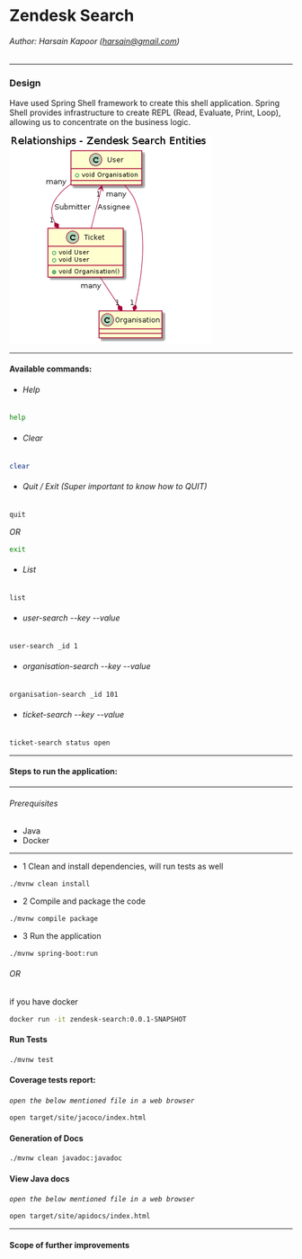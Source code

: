 # Zendesk Search

###### Author: Harsain Kapoor (harsain@gmail.com)

---
### Design

Have used Spring Shell framework to create this shell application.
Spring Shell provides infrastructure to create REPL (Read, Evaluate, Print, Loop), allowing us to concentrate on the business logic.

![Relationships](relations.png)

___

#### Available commands:

- ###### Help
````bash
help
````

- ###### Clear
````bash
clear
````

- ###### Quit / Exit (Super important to know how to QUIT)
````bash
quit
````
_OR_
```bash
exit
```

- ###### List
````bash
list
````

- ###### user-search --key --value
````bash
user-search _id 1
````

- ###### organisation-search --key --value
````bash
organisation-search _id 101
````

- ###### ticket-search --key --value
````bash
ticket-search status open
````




----
#### Steps to run the application:
___
###### _Prerequisites_
- Java
- Docker
---

- 1 Clean and install dependencies, will run tests as well
```bash
./mvnw clean install
```

- 2 Compile and package the code
```bash
./mvnw compile package
```

- 3 Run the application
```bash
./mvnw spring-boot:run
``` 
###### _OR_
if you have docker
```bash
docker run -it zendesk-search:0.0.1-SNAPSHOT
```


#### Run Tests

```bash
./mvnw test
```
#### Coverage tests report:
_`open the below mentioned file in a web browser`_

```bash
open target/site/jacoco/index.html
```

#### Generation of Docs
```bash
./mvnw clean javadoc:javadoc
```

#### View Java docs
_`open the below mentioned file in a web browser`_
```bash
open target/site/apidocs/index.html
```
___

#### Scope of further improvements

